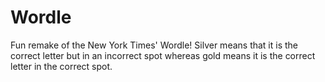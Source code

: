 # Wordle

Fun remake of the New York Times' Wordle! Silver means that it is the correct letter but in an incorrect spot whereas gold means it is the correct letter in the correct spot.
